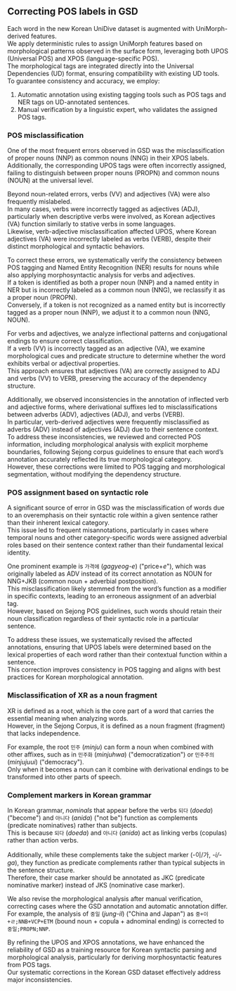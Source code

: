 ## Correcting POS labels in GSD

Each word in the new Korean UniDive dataset is augmented with UniMorph-derived features.  
We apply deterministic rules to assign UniMorph features based on morphological patterns observed in the surface form, leveraging both UPOS (Universal POS) and XPOS (language-specific POS).  
The morphological tags are integrated directly into the Universal Dependencies (UD) format, ensuring compatibility with existing UD tools.  
To guarantee consistency and accuracy, we employ:  
1. Automatic annotation using existing tagging tools such as POS tags and NER tags on UD-annotated sentences.  
2. Manual verification by a linguistic expert, who validates the assigned POS tags.  

### POS misclassification  
One of the most frequent errors observed in GSD was the misclassification of proper nouns (NNP) as common nouns (NNG) in their XPOS labels.  
Additionally, the corresponding UPOS tags were often incorrectly assigned, failing to distinguish between proper nouns (PROPN) and common nouns (NOUN) at the universal level.  

Beyond noun-related errors, verbs (VV) and adjectives (VA) were also frequently mislabeled.  
In many cases, verbs were incorrectly tagged as adjectives (ADJ), particularly when descriptive verbs were involved, as Korean adjectives (VA) function similarly to stative verbs in some languages.  
Likewise, verb-adjective misclassification affected UPOS, where Korean adjectives (VA) were incorrectly labeled as verbs (VERB), despite their distinct morphological and syntactic behaviors.  

To correct these errors, we systematically verify the consistency between POS tagging and Named Entity Recognition (NER) results for nouns while also applying morphosyntactic analysis for verbs and adjectives.  
If a token is identified as both a proper noun (NNP) and a named entity in NER but is incorrectly labeled as a common noun (NNG), we reclassify it as a proper noun (PROPN).  
Conversely, if a token is not recognized as a named entity but is incorrectly tagged as a proper noun (NNP), we adjust it to a common noun (NNG, NOUN).  

For verbs and adjectives, we analyze inflectional patterns and conjugational endings to ensure correct classification.  
If a verb (VV) is incorrectly tagged as an adjective (VA), we examine morphological cues and predicate structure to determine whether the word exhibits verbal or adjectival properties.  
This approach ensures that adjectives (VA) are correctly assigned to ADJ and verbs (VV) to VERB, preserving the accuracy of the dependency structure.  

Additionally, we observed inconsistencies in the annotation of inflected verb and adjective forms, where derivational suffixes led to misclassifications between adverbs (ADV), adjectives (ADJ), and verbs (VERB).  
In particular, verb-derived adjectives were frequently misclassified as adverbs (ADV) instead of adjectives (ADJ) due to their sentence context.  
To address these inconsistencies, we reviewed and corrected POS information, including morphological analysis with explicit morpheme boundaries, following Sejong corpus guidelines to ensure that each word’s annotation accurately reflected its true morphological category.  
However, these corrections were limited to POS tagging and morphological segmentation, without modifying the dependency structure.  

### POS assignment based on syntactic role  
A significant source of error in GSD was the misclassification of words due to an overemphasis on their syntactic role within a given sentence rather than their inherent lexical category.  
This issue led to frequent misannotations, particularly in cases where temporal nouns and other category-specific words were assigned adverbial roles based on their sentence context rather than their fundamental lexical identity.  

One prominent example is `가격에` (*gagyeog-e*) ("price+*e*"), which was originally labeled as ADV instead of its correct annotation as NOUN for NNG+JKB (common noun + adverbial postposition).  
This misclassification likely stemmed from the word’s function as a modifier in specific contexts, leading to an erroneous assignment of an adverbial tag.  
However, based on Sejong POS guidelines, such words should retain their noun classification regardless of their syntactic role in a particular sentence.  

To address these issues, we systematically revised the affected annotations, ensuring that UPOS labels were determined based on the lexical properties of each word rather than their contextual function within a sentence.  
This correction improves consistency in POS tagging and aligns with best practices for Korean morphological annotation.  

### Misclassification of XR as a noun fragment  
XR is defined as a root, which is the core part of a word that carries the essential meaning when analyzing words.  
However, in the Sejong Corpus, it is defined as a noun fragment (fragment) that lacks independence.  

For example, the root `민주` (*minju*) can form a noun when combined with other affixes, such as in `민주화` (*minjuhwa*) ("democratization") or `민주주의` (*minjujuui*) ("democracy").  
Only when it becomes a noun can it combine with derivational endings to be transformed into other parts of speech.  

### Complement markers in Korean grammar  
In Korean grammar, *nominals* that appear before the verbs `되다` (*doeda*) ("become") and `아니다` (*anida*) ("not be") function as complements (predicate nominatives) rather than subjects.  
This is because `되다` (*doeda*) and `아니다` (*anida*) act as linking verbs (copulas) rather than action verbs.  

Additionally, while these complements take the subject marker (-이/가, *-i/-ga*), they function as predicate complements rather than typical subjects in the sentence structure.  
Therefore, their case marker should be annotated as JKC (predicate nominative marker) instead of JKS (nominative case marker).  

We also revise the morphological analysis after manual verification, correcting cases where the GSD annotation and automatic annotation differ.  
For example, the analysis of `중일` (*jung-il*) ("China and Japan") as `중+이+ㄹ;NNB+VCP+ETM` (bound noun + copula + adnominal ending) is corrected to `중일;PROPN;NNP`.  

By refining the UPOS and XPOS annotations, we have enhanced the reliability of GSD as a training resource for Korean syntactic parsing and morphological analysis, particularly for deriving morphosyntactic features from POS tags.  
Our systematic corrections in the Korean GSD dataset effectively address major inconsistencies.  

